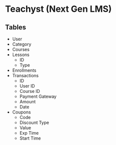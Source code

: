 # Teachyst (Next Gen LMS)

## Tables

- User
- Category
- Courses
- Lessons
  - ID
  - Type
- Enrollments
- Transactions
  - ID
  - User ID
  - Course ID
  - Payment Gateway
  - Amount
  - Date
- Coupons
  - Code
  - Discount Type
  - Value
  - Exp Time
  - Start Time
